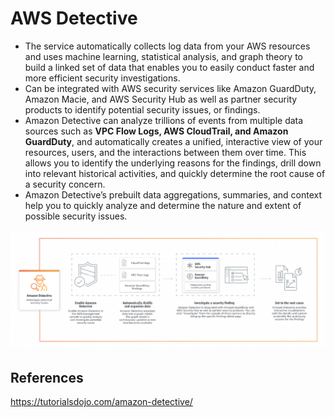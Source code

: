 # AWS Detective

- The service automatically collects log data from your AWS resources and uses machine learning, statistical analysis, and graph theory to build a linked set of data that enables you to easily conduct faster and more efficient security investigations. 
- Can be integrated with AWS security services like Amazon GuardDuty, Amazon Macie, and AWS Security Hub as well as partner security products to identify potential security issues, or findings.
- Amazon Detective can analyze trillions of events from multiple data sources such as **VPC Flow Logs, AWS CloudTrail, and Amazon GuardDuty**, and automatically creates a unified, interactive view of your resources, users, and the interactions between them over time. This allows you to identify the underlying reasons for the findings, drill down into relevant historical activities, and quickly determine the root cause of a security concern.
- Amazon Detective’s prebuilt data aggregations, summaries, and context help you to quickly analyze and determine the nature and extent of possible security issues.


![Alt text](images/detective.png)


## References

https://tutorialsdojo.com/amazon-detective/

